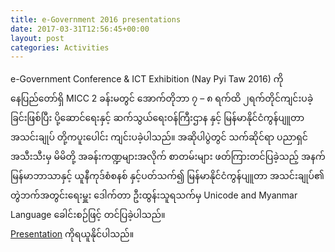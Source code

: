 ```yaml
---
title: e-Government 2016 presentations
date: 2017-03-31T12:56:45+00:00
layout: post
categories: Activities
---
```

e-Government Conference & ICT Exhibition (Nay Pyi Taw 2016) ကို နေပြည်တော်ရှိ MICC 2 ခန်းမတွင် အောက်တိုဘာ ၇ &#8211; ၈ ရက်ထိ ၂ရက်တိုင်ကျင်းပခဲ့ခြင်းဖြစ်ပြီး ပို့ဆောင်ရေးနှင့် ဆက်သွယ်ရေးဝန်ကြီးဌာန နှင့် မြန်မာနိုင်ငံကွန်ပျူတာအသင်းချုပ် တို့ကပူးပေါင်း ကျင်းပခဲ့ပါသည်။ အဆိုပါပွဲတွင် သက်ဆိုင်ရာ ပညာရှင်အသီးသီးမှ မိမိတို့ အခန်းကဏ္ဍများအလိုက် စာတမ်းများ ဖတ်ကြားတင်ပြခဲ့သည့် အနက် မြန်မာဘာသာနှင့် ယူနီကုဒ်စံစနစ် နှင့်ပတ်သက်၍ မြန်မာနိုင်ငံကွန်ပျူတာ အသင်းချုပ်၏ တွဲဘက်အတွင်းရေးမှူး ဒေါက်တာ ဦးထွန်းသူရသက်မှ Unicode and Myanmar Language ခေါင်းစဉ်ဖြင့် တင်ပြခဲ့ပါသည်။  
[Presentation](https://www.dropbox.com/s/y3knyblr3o02yxd/Unicode%20and%20Myanmar%20Language%20%20by%20Dr%20Tun%20Thura%20Thet.pdf?dl=1) ကိုရယူနိုင်ပါသည်။
